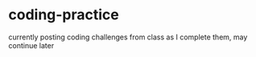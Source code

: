 # coding-practice
currently posting coding challenges from class as I complete them, may continue later
